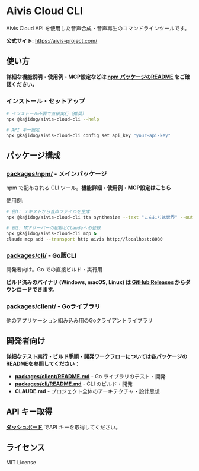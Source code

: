 # Aivis Cloud CLI

Aivis Cloud API を使用した音声合成・音声再生のコマンドラインツールです。

**公式サイト**: https://aivis-project.com/

## 使い方

**詳細な機能説明・使用例・MCP設定などは [npm パッケージのREADME](./packages/npm/README.md) をご確認ください。**

### インストール・セットアップ

```bash
# インストール不要で直接実行（推奨）
npx @kajidog/aivis-cloud-cli --help

# API キー設定
npx @kajidog/aivis-cloud-cli config set api_key "your-api-key"
```

## パッケージ構成

### [packages/npm/](./packages/npm/) - **メインパッケージ**
npm で配布される CLI ツール。**機能詳細・使用例・MCP設定はこちら**

使用例:
```bash
# 例1: テキストから音声ファイルを生成
npx @kajidog/aivis-cloud-cli tts synthesize --text "こんにちは世界" --output "output.wav"

# 例2: MCPサーバーの起動とClaudeへの登録
npx @kajidog/aivis-cloud-cli mcp &
claude mcp add --transport http aivis http://localhost:8080
```

### [packages/cli/](./packages/cli/) - Go版CLI
開発者向け。Go での直接ビルド・実行用

**ビルド済みのバイナリ (Windows, macOS, Linux) は [GitHub Releases](https://github.com/kajidog/aivis-cloud-cli/releases) からダウンロードできます。**

### [packages/client/](./packages/client/) - Goライブラリ
他のアプリケーション組み込み用のGoクライアントライブラリ

## 開発者向け

**詳細なテスト実行・ビルド手順・開発ワークフローについては各パッケージのREADMEを参照してください：**

- **[packages/client/README.md](./packages/client/README.md)** - Go ライブラリのテスト・開発
- **[packages/cli/README.md](./packages/cli/README.md)** - CLI のビルド・開発  
- **CLAUDE.md** - プロジェクト全体のアーキテクチャ・設計思想

## API キー取得

[**ダッシュボード**](https://hub.aivis-project.com/cloud-api/dashboard) でAPI キーを取得してください。

## ライセンス

MIT License
